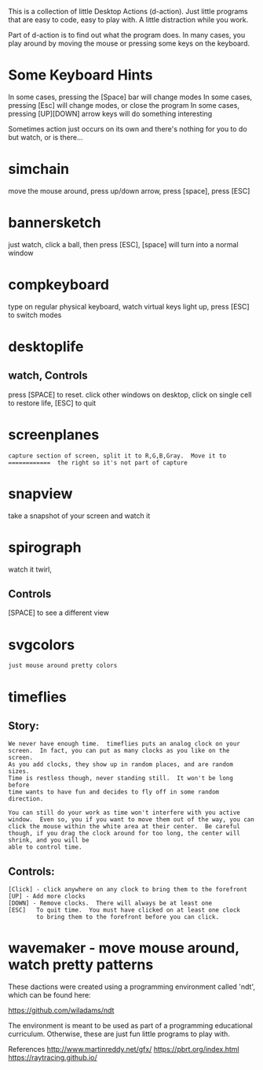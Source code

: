 This is a collection of little Desktop Actions (d-action).  Just little programs that are easy to
code, easy to play with.  A little distraction while you work.

Part of d-action is to find out what the program does.  In many cases, you play around by moving
the mouse or pressing some keys on the keyboard.

Some Keyboard Hints
===================
In some cases, pressing the [Space] bar will change modes
In some cases, pressing [Esc] will change modes, or close the program
In some cases, pressing [UP][DOWN] arrow keys will do something interesting

Sometimes action just occurs on its own and there's nothing for you to do
but watch, or is there...


simchain
========
move the mouse around, press up/down arrow, press [space], press [ESC]

bannersketch
============
just watch, click a ball, then press [ESC], [space] will turn into a normal window

compkeyboard
============
type on regular physical keyboard, watch virtual keys light up, press [ESC] to switch modes

desktoplife
===========
watch, 
Controls
--------
press [SPACE] to reset. click other windows on desktop, click on single cell to restore life, [ESC] to quit

screenplanes
============
    capture section of screen, split it to R,G,B,Gray.  Move it to ============  the right so it's not part of capture

snapview
========
take a snapshot of your screen and watch it


spirograph 
==========
watch it twirl, 

Controls
--------
[SPACE] to see a different view


svgcolors
=========
    just mouse around pretty colors


timeflies
=========
Story: 
------
    We never have enough time.  timeflies puts an analog clock on your
    screen.  In fact, you can put as many clocks as you like on the screen.
    As you add clocks, they show up in random places, and are random sizes.
    Time is restless though, never standing still.  It won't be long before
    time wants to have fun and decides to fly off in some random direction.
    
    You can still do your work as time won't interfere with you active window.  Even so, you if you want to move them out of the way, you can click the mouse within the white area at their center.  Be careful though, if you drag the clock around for too long, the center will shrink, and you will be
    able to control time.

Controls:
---------
    [Click] - click anywhere on any clock to bring them to the forefront
    [UP] - Add more clocks
    [DOWN] - Remove clocks.  There will always be at least one
    [ESC]   To quit time.  You must have clicked on at least one clock
            to bring them to the forefront before you can click.  


wavemaker - move mouse around, watch pretty patterns
=========


These dactions were created using a programming environment called 'ndt', which can be found here:

https://github.com/wiladams/ndt

The environment is meant to be used as part of a programming educational curriculum.  Otherwise, these are just fun little programs to play with.

References
http://www.martinreddy.net/gfx/
https://pbrt.org/index.html
https://raytracing.github.io/
